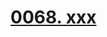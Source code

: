 # [0068. xxx](https://github.com/Tdahuyou/react/tree/main/0068.%20xxx)

<!-- region:toc -->

<!-- endregion:toc -->





